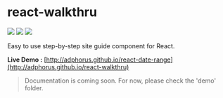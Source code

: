 # react-walkthru
![](https://badge.fury.io/js/react-walkthru.svg)
![](https://david-dm.org/Adphorus/react-walkthru.svg)
![](https://david-dm.org/Adphorus/react-walkthru/dev-status.svg)

Easy to use step-by-step site guide component for React.

**Live Demo :** [http://adphorus.github.io/react-date-range](http://adphorus.github.io/react-walkthru)

> Documentation is coming soon. For now, please check the 'demo' folder.
